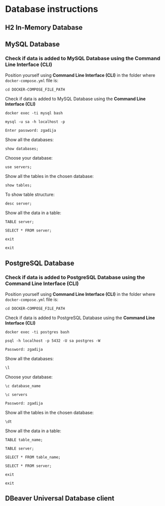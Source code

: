 # Database instructions
## H2 In-Memory Database
## MySQL Database
### Check if data is added to MySQL Database using the Command Line Interface (CLI)
Position yourself using **Command Line Interface (CLI)** in the folder where `docker-compose.yml` file is:
```
cd DOCKER-COMPOSE_FILE_PATH
```
Check if data is added to MySQL Database using the **Command Line Interface (CLI)**
```
docker exec -ti mysql bash
```
```
mysql -u sa -h localhost -p
```
```
Enter password: zgadija
```
Show all the databases:
```
show databases;
```
Choose your database:
```
use servers;
```
Show all the tables in the chosen database:
```
show tables;
```
To show table structure:
```
desc server;
```
Show all the data in a table:
```
TABLE server;
```
```
SELECT * FROM server;
```
```
exit
```
```
exit
```
## PostgreSQL Database
### Check if data is added to PostgreSQL Database using the Command Line Interface (CLI)
Position yourself using **Command Line Interface (CLI)** in the folder where `docker-compose.yml` file is:
```
cd DOCKER-COMPOSE_FILE_PATH
```
Check if data is added to PostgreSQL Database using the **Command Line Interface (CLI)**
```
docker exec -ti postgres bash
```
```
psql -h localhost -p 5432 -U sa postgres -W
```
```
Password: zgadija
```
Show all the databases:
```
\l
```
Choose your database:
```
\c database_name
```
```
\c servers
```
```
Password: zgadija
```
Show all the tables in the chosen database:
```
\dt
```
Show all the data in a table:
```
TABLE table_name;
```
```
TABLE server;
```
```
SELECT * FROM table_name;
```
```
SELECT * FROM server;
```
```
exit
```
```
exit
```
## DBeaver Universal Database client
